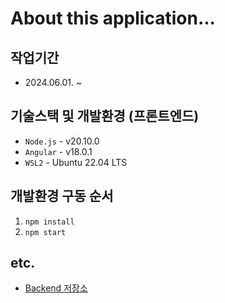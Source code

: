 # About this application...

## 작업기간

- 2024.06.01. ~ 

## 기술스택 및 개발환경 (프론트엔드)

- `Node.js` - v20.10.0
- `Angular` - v18.0.1
- `WSL2` - Ubuntu 22.04 LTS

## 개발환경 구동 순서

1. `npm install`
2. `npm start`

## etc.

- [Backend 저장소](https://github.com/selosele/svc-backend)
